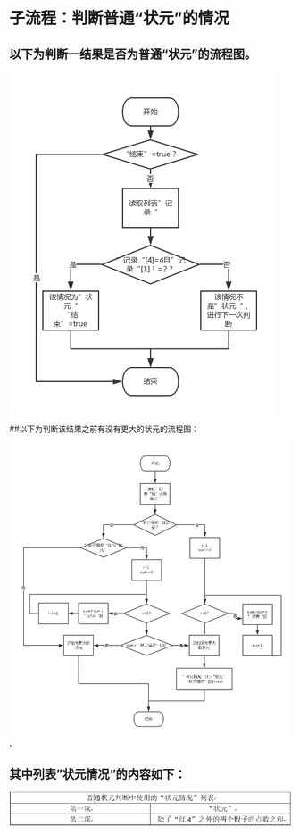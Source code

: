 # 子流程：判断普通“状元”的情况

## 以下为判断一结果是否为普通“状元”的流程图。

![](zhuangyuan.png)

##以下为判断该结果之前有没有更大的状元的流程图：

![](panputongzhuangyuan.png)、

## 其中列表”状元情况“的内容如下：

![](putongzhuangyuanpandingbiao.png)